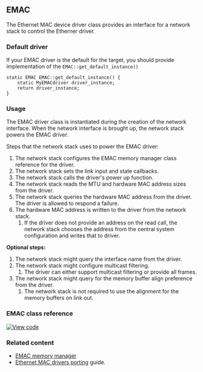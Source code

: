 ## EMAC

The Ethernet MAC device driver class provides an interface for a network stack to control the Etherner driver.

### Default driver

If your EMAC driver is the default for the target, you should provide implementation of the `EMAC::get_default_instance()`

```
static EMAC EMAC::get_default_instance() {
    static MyEMACdriver driver_instance;
    return driver_instance;
}
```

### Usage

The EMAC driver class is instantiated during the creation of the network interface. When the network interface is brought up, the network stack powers the EMAC driver.

Steps that the network stack uses to power the EMAC driver:

1. The network stack configures the EMAC memory manager class reference for the driver.
1. The network stack sets the link input and state callbacks.
1. The network stack calls the driver's power up function.
1. The network stack reads the MTU and hardware MAC address sizes from the driver.
1. The network stack queries the hardware MAC address from the driver. The driver is allowed to respond a failure.
1. The hardware MAC address is written to the driver from the network stack.
    1. If the driver does not provide an address on the read call, the network stack chooses the address from the central system configuration and writes that to driver.

**Optional steps:**

1. The network stack might query the interface name from the driver.
1. The network stack might configure multicast filtering.
    1. The driver can either support multicast filtering or provide all frames.
1. The network stack might query for the memory buffer align preference from the driver.
    1. The network stack is not required to use the alignment for the memory buffers on link out.

### EMAC class reference

[![View code](https://www.mbed.com/embed/?type=library)](http://os-doc-builder.test.mbed.com/docs/development/mbed-os-api-doxy/class_emac.html)

### Related content

- [EMAC memory manager](emac-memory-manager.html)
- [Ethernet MAC drivers porting](ethernet-port.html) guide.
